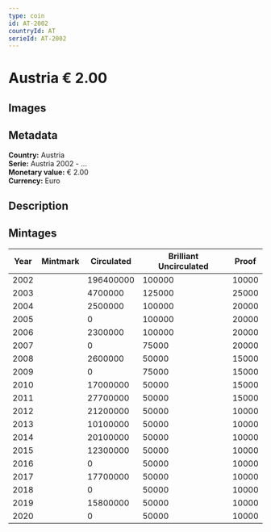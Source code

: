 ```yaml
---
type: coin
id: AT-2002
countryId: AT
serieId: AT-2002
---
```


# Austria € 2.00

## Images


## Metadata

**Country:** Austria\
**Serie:** Austria 2002 - ...\
**Monetary value:** € 2.00\
**Currency:** Euro

## Description


## Mintages
| Year | Mintmark | Circulated | Brilliant Uncirculated | Proof |
| ---- | -------- | ---------- | ---------------------- | ----- |
| 2002 |  | 196400000| 100000 | 10000 |
| 2003 |  | 4700000| 125000 | 25000 |
| 2004 |  | 2500000| 100000 | 20000 |
| 2005 |  | 0| 100000 | 20000 |
| 2006 |  | 2300000| 100000 | 20000 |
| 2007 |  | 0| 75000 | 20000 |
| 2008 |  | 2600000| 50000 | 15000 |
| 2009 |  | 0| 75000 | 15000 |
| 2010 |  | 17000000| 50000 | 15000 |
| 2011 |  | 27700000| 50000 | 15000 |
| 2012 |  | 21200000| 50000 | 10000 |
| 2013 |  | 10100000| 50000 | 10000 |
| 2014 |  | 20100000| 50000 | 10000 |
| 2015 |  | 12300000| 50000 | 10000 |
| 2016 |  | 0| 50000 | 10000 |
| 2017 |  | 17700000| 50000 | 10000 |
| 2018 |  | 0| 50000 | 10000 |
| 2019 |  | 15800000| 50000 | 10000 |
| 2020 |  | 0| 50000 | 10000 |
